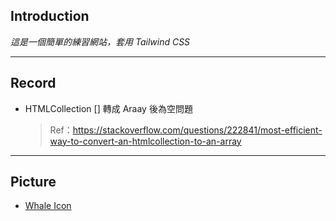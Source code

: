 ## Introduction

_這是一個簡單的練習網站，套用 Tailwind CSS_

---

## Record

- HTMLCollection [] 轉成 Araay 後為空問題
  > Ref：https://stackoverflow.com/questions/222841/most-efficient-way-to-convert-an-htmlcollection-to-an-array

---

## Picture

- [Whale Icon](https://www.flaticon.com/free-icon/whale_4054465?term=whale&page=1&position=34&page=1&position=34&related_id=4054465&origin=tag#)
